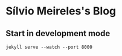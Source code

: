 # Sílvio Meireles's Blog
## Start in development mode

```console
jekyll serve --watch --port 8000
```
